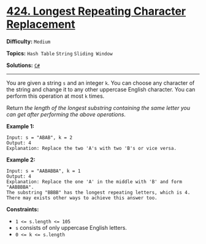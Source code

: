 # [424. Longest Repeating Character Replacement](https://leetcode.com/problems/longest-repeating-character-replacement/)

**Difficulty:** `Medium`

**Topics:** `Hash Table` `String` `Sliding Window`

**Solutions:** [`C#`](../../src/csharp/challenges/Problems/LongestRepeatingCharacterReplacement.cs)

---

You are given a string `s` and an integer `k`. You can choose any character of the string and change it to any other uppercase English character. You can perform this operation at most `k` times.

Return *the length of the longest substring containing the same letter you can get after performing the above operations*.

**Example 1:**

```
Input: s = "ABAB", k = 2
Output: 4
Explanation: Replace the two 'A's with two 'B's or vice versa.
```

**Example 2:**

```
Input: s = "AABABBA", k = 1
Output: 4
Explanation: Replace the one 'A' in the middle with 'B' and form "AABBBBA".
The substring "BBBB" has the longest repeating letters, which is 4.
There may exists other ways to achieve this answer too.
```

**Constraints:**

* `1 <= s.length <= 105`
* `s` consists of only uppercase English letters.
* `0 <= k <= s.length`